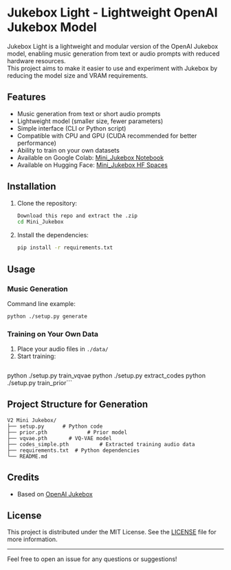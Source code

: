 # Jukebox Light - Lightweight OpenAI Jukebox Model

Jukebox Light is a lightweight and modular version of the OpenAI Jukebox model, enabling music generation from text or audio prompts with reduced hardware resources.  
This project aims to make it easier to use and experiment with Jukebox by reducing the model size and VRAM requirements.

## Features

- Music generation from text or short audio prompts
- Lightweight model (smaller size, fewer parameters)
- Simple interface (CLI or Python script)
- Compatible with CPU and GPU (CUDA recommended for better performance)
- Ability to train on your own datasets
- Available on Google Colab: [Mini_Jukebox Notebook](https://colab.research.google.com/drive/1yaNAm3H4Gr4ZL7q2yDtgHPUZVgIfK91N?usp=sharing)
- Available on Hugging Face: [Mini_Jukebox HF Spaces](https://huggingface.co/spaces/Leo71288/Mini_Jukebox)

## Installation

1. Clone the repository:
   ```bash
   Download this repo and extract the .zip
   cd Mini_Jukebox
   ```

2. Install the dependencies:
   ```bash
   pip install -r requirements.txt
   ```
   
## Usage

### Music Generation

Command line example:
```bash
python ./setup.py generate
```

### Training on Your Own Data

1. Place your audio files in `./data/`
2. Start training:
   ```bash
python ./setup.py train_vqvae
python ./setup.py extract_codes
python ./setup.py train_prior```

## Project Structure for Generation

```
V2 Mini Jukebox/
├── setup.py      # Python code
├── prior.pth             # Prior model
├── vqvae.pth       # VQ-VAE model
├── codes_simple.pth          # Extracted training audio data
├── requirements.txt  # Python dependencies
└── README.md
```

## Credits

- Based on [OpenAI Jukebox](https://github.com/openai/jukebox)

## License

This project is distributed under the MIT License. See the [LICENSE](LICENSE) file for more information.

---

Feel free to open an issue for any questions or suggestions!
